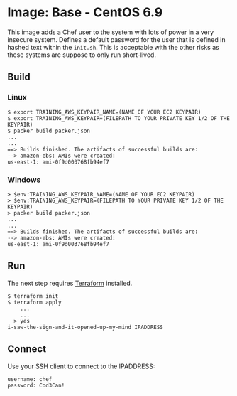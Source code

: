 # Image: Base - CentOS 6.9

This image adds a Chef user to the system with lots of power in a very insecure system. Defines a default password for the user that is defined in hashed text within the `init.sh`. This is acceptable with the other risks as these systems are suppose to only run short-lived.

## Build

### Linux

```shell
$ export TRAINING_AWS_KEYPAIR_NAME=(NAME OF YOUR EC2 KEYPAIR)
$ export TRAINING_AWS_KEYPAIR=(FILEPATH TO YOUR PRIVATE KEY 1/2 OF THE KEYPAIR)
$ packer build packer.json
...
...
==> Builds finished. The artifacts of successful builds are:
--> amazon-ebs: AMIs were created:
us-east-1: ami-0f9d003768fb94ef7
```

### Windows

```shell
> $env:TRAINING_AWS_KEYPAIR_NAME=(NAME OF YOUR EC2 KEYPAIR)
> $env:TRAINING_AWS_KEYPAIR=(FILEPATH TO YOUR PRIVATE KEY 1/2 OF THE KEYPAIR)
> packer build packer.json
...
...
==> Builds finished. The artifacts of successful builds are:
--> amazon-ebs: AMIs were created:
us-east-1: ami-0f9d003768fb94ef7
```

## Run

The next step requires [Terraform](https://www.terraform.io/downloads.html) installed.

```
$ terraform init
$ terraform apply
    ...
    ...
  > yes
i-saw-the-sign-and-it-opened-up-my-mind IPADDRESS
```

## Connect

Use your SSH client to connect to the IPADDRESS:

    username: chef
    password: Cod3Can!
